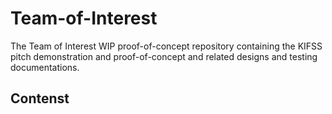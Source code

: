# Team-of-Interest
The Team of Interest WIP proof-of-concept repository containing the KIFSS pitch demonstration and proof-of-concept and related designs and testing documentations. <br>

## Contenst
